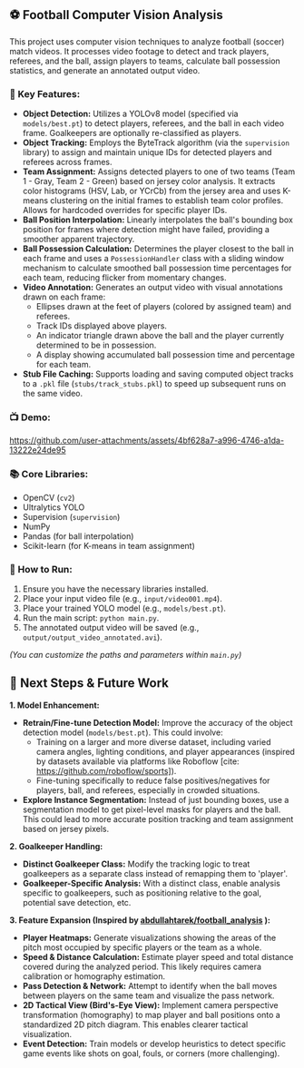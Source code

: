 ## ⚽ Football Computer Vision Analysis

This project uses computer vision techniques to analyze football (soccer) match videos. It processes video footage to detect and track players, referees, and the ball, assign players to teams, calculate ball possession statistics, and generate an annotated output video.

### 🔑 Key Features:

* **Object Detection:** Utilizes a YOLOv8 model (specified via `models/best.pt`) to detect players, referees, and the ball in each video frame. Goalkeepers are optionally re-classified as players.
* **Object Tracking:** Employs the ByteTrack algorithm (via the `supervision` library) to assign and maintain unique IDs for detected players and referees across frames.
* **Team Assignment:** Assigns detected players to one of two teams (Team 1 - Gray, Team 2 - Green) based on jersey color analysis. It extracts color histograms (HSV, Lab, or YCrCb) from the jersey area and uses K-means clustering on the initial frames to establish team color profiles. Allows for hardcoded overrides for specific player IDs.
* **Ball Position Interpolation:** Linearly interpolates the ball's bounding box position for frames where detection might have failed, providing a smoother apparent trajectory.
* **Ball Possession Calculation:** Determines the player closest to the ball in each frame and uses a `PossessionHandler` class with a sliding window mechanism to calculate smoothed ball possession time percentages for each team, reducing flicker from momentary changes.
* **Video Annotation:** Generates an output video with visual annotations drawn on each frame:
    * Ellipses drawn at the feet of players (colored by assigned team) and referees.
    * Track IDs displayed above players.
    * An indicator triangle drawn above the ball and the player currently determined to be in possession.
    * A display showing accumulated ball possession time and percentage for each team.
* **Stub File Caching:** Supports loading and saving computed object tracks to a `.pkl` file (`stubs/track_stubs.pkl`) to speed up subsequent runs on the same video.

### 📺 Demo:

https://github.com/user-attachments/assets/4bf628a7-a996-4746-a1da-13222e24de95

### 📚 Core Libraries:

* OpenCV (`cv2`)
* Ultralytics YOLO
* Supervision (`supervision`)
* NumPy
* Pandas (for ball interpolation)
* Scikit-learn (for K-means in team assignment)

### 🧰 How to Run:

1.  Ensure you have the necessary libraries installed.
2.  Place your input video file (e.g., `input/video001.mp4`).
3.  Place your trained YOLO model (e.g., `models/best.pt`).
4.  Run the main script: `python main.py`.
5.  The annotated output video will be saved (e.g., `output/output_video_annotated.avi`).

*(You can customize the paths and parameters within `main.py`)*

## 🚀 Next Steps & Future Work

**1. Model Enhancement:**

* **Retrain/Fine-tune Detection Model:** Improve the accuracy of the object detection model (`models/best.pt`). This could involve:
    * Training on a larger and more diverse dataset, including varied camera angles, lighting conditions, and player appearances (inspired by datasets available via platforms like Roboflow [cite: https://github.com/roboflow/sports]).
    * Fine-tuning specifically to reduce false positives/negatives for players, ball, and referees, especially in crowded situations.
* **Explore Instance Segmentation:** Instead of just bounding boxes, use a segmentation model to get pixel-level masks for players and the ball. This could lead to more accurate position tracking and team assignment based on jersey pixels.

**2. Goalkeeper Handling:**

* **Distinct Goalkeeper Class:** Modify the tracking logic to treat goalkeepers as a separate class instead of remapping them to 'player'.
* **Goalkeeper-Specific Analysis:** With a distinct class, enable analysis specific to goalkeepers, such as positioning relative to the goal, potential save detection, etc.

**3. Feature Expansion (Inspired by [abdullahtarek/football_analysis](https://github.com/abdullahtarek/football_analysis?tab=readme-ov-file) ):**

* **Player Heatmaps:** Generate visualizations showing the areas of the pitch most occupied by specific players or the team as a whole.
* **Speed & Distance Calculation:** Estimate player speed and total distance covered during the analyzed period. This likely requires camera calibration or homography estimation.
* **Pass Detection & Network:** Attempt to identify when the ball moves between players on the same team and visualize the pass network.
* **2D Tactical View (Bird's-Eye View):** Implement camera perspective transformation (homography) to map player and ball positions onto a standardized 2D pitch diagram. This enables clearer tactical visualization.
* **Event Detection:** Train models or develop heuristics to detect specific game events like shots on goal, fouls, or corners (more challenging).

